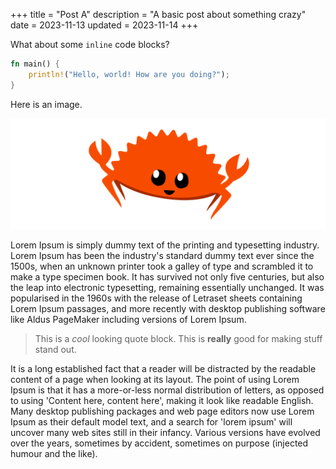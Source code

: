 +++
title = "Post A"
description = "A basic post about something crazy"
date = 2023-11-13
updated = 2023-11-14
+++

What about some `inline` code blocks?

```rs
fn main() {
    println!("Hello, world! How are you doing?");
}
```

Here is an image.

![Ferris](rustacean-banner.png)

Lorem Ipsum is simply dummy text of the printing and typesetting industry. Lorem Ipsum has been the industry's standard dummy text ever since the 1500s, when an unknown printer took a galley of type and scrambled it to make a type specimen book. It has survived not only five centuries, but also the leap into electronic typesetting, remaining essentially unchanged. It was popularised in the 1960s with the release of Letraset sheets containing Lorem Ipsum passages, and more recently with desktop publishing software like Aldus PageMaker including versions of Lorem Ipsum.

> This is a _cool_ looking quote block. This is **really** good for making stuff stand out.

It is a long established fact that a reader will be distracted by the readable content of a page when looking at its layout. The point of using Lorem Ipsum is that it has a more-or-less normal distribution of letters, as opposed to using 'Content here, content here', making it look like readable English. Many desktop publishing packages and web page editors now use Lorem Ipsum as their default model text, and a search for 'lorem ipsum' will uncover many web sites still in their infancy. Various versions have evolved over the years, sometimes by accident, sometimes on purpose (injected humour and the like).
